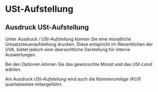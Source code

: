 # USt-Aufstellung

## Ausdruck USt-Aufstellung


Unter *Ausdruck / USt-Aufstellung* können Sie eine monatliche Umsatzsteueraufstellung drucken. Diese entspricht im Wesentlichen der UVA, bietet jedoch eine übersichtliche Darstellung für interne Auswertungen.

Bei den Optionen können Sie das gewünschte *Monat* und das *USt-Land* wählen.

Am Ausdruck *USt-Aufstellung* wird auch die *Kammerumlage (KU1)* quartalsweise mitangeführt.

